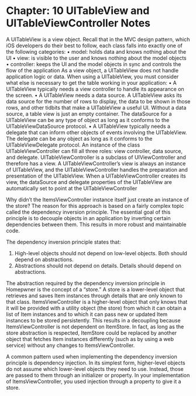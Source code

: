 #  Chapter: 10 UITableView and UITableViewController Notes

A UITableView is a view object. Recall that in the MVC design pattern, which iOS developers do their best to follow, each class falls into exactly one of the following categories:
• model: holds data and knows nothing about the UI
• view: is visible to the user and knows nothing about the model objects
• controller: keeps the UI and the model objects in sync and controls the flow of the application
As a view object, a UITableView does not handle application logic or data. When using a UITableView, you must
consider what else is necessary to get the table working in your application:
• A UITableView typically needs a view controller to handle its appearance on the screen.
• A UITableView needs a data source. A UITableView asks its data source for the number of rows to display, the data to be shown in those rows, and other tidbits that make a UITableView a useful UI. Without a data source, a table view is just an empty container. The dataSource for a UITableView can be any type of object as long as it conforms to the UITableViewDataSource protocol.
• A UITableView typically needs a delegate that can inform other objects of events involving the UITableView. The delegate can be any object as long as it conforms to the UITableViewDelegate protocol.
An instance of the class UITableViewController can fill all three roles: view controller, data source, and delegate.
UITableViewController is a subclass of UIViewController and therefore has a view. A UITableViewController’s view is always an instance of UITableView, and the UITableViewController handles the preparation and presentation of the UITableView.
When a UITableViewController creates its view, the dataSource and delegate properties of the UITableView are automatically set to point at the UITableViewController

Why didn’t the ItemsViewController instance itself just create an instance of the store? The reason for this approach is
based on a fairly complex topic called the dependency inversion principle. The essential goal of this principle is to decouple objects in an application by inverting certain dependencies between them. This results in more robust and maintainable code.

The dependency inversion principle states that:
1. High-level objects should not depend on low-level objects. Both should depend on abstractions. 
2. Abstractions should not depend on details. Details should depend on abstractions.

The abstraction required by the dependency inversion principle in Homepwner is the concept of a “store.” A store is a lower-level object that retrieves and saves Item instances through details that are only known to that class. ItemsViewController is a higher-level object that only knows that it will be provided with a utility object (the store) from which it can obtain a list of Item instances and to which it can pass new or updated Item instances to be stored persistently. This results in a decoupling because ItemsViewController is not dependent on ItemStore. In fact, as long as the store abstraction is respected, ItemStore could be replaced by another object that fetches Item instances differently (such as by using a web service) without any changes to ItemsViewController.

A common pattern used when implementing the dependency inversion principle is dependency injection. In its simplest form, higher-level objects do not assume which lower-level objects they need to use. Instead, those are passed to them through an initializer or property. In your implementation of ItemsViewController, you used injection through a property to give it a store.


